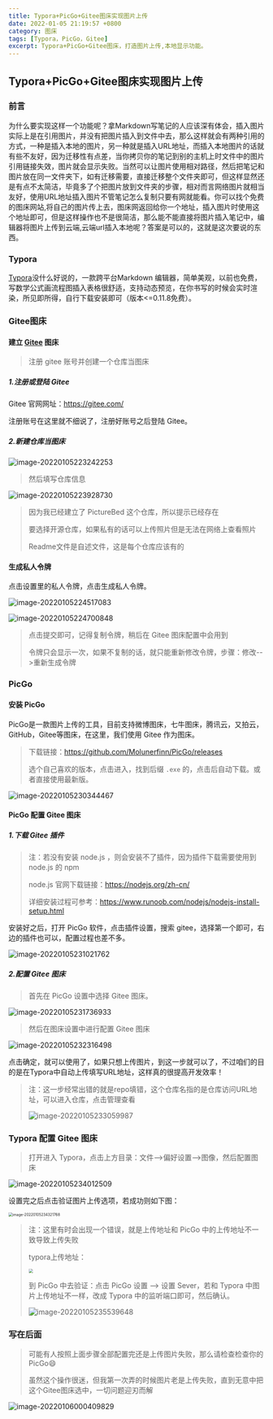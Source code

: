 ```yaml
---
title: Typora+PicGo+Gitee图床实现图片上传
date: 2022-01-05 21:19:57 +0800
category: 图床
tags: [Typora，PicGo，Gitee]
excerpt: Typora+PicGo+Gitee图床，打造图片上传,本地显示功能。
---
```




## Typora+PicGo+Gitee图床实现图片上传

### 前言

为什么要实现这样一个功能呢？拿Markdown写笔记的人应该深有体会，插入图片实际上是在引用图片，并没有把图片插入到文件中去，那么这样就会有两种引用的方式，一种是插入本地的图片，另一种就是插入URL地址，而插入本地图片的话就有些不友好，因为迁移性有点差，当你拷贝你的笔记到别的主机上时文件中的图片引用链接失效，图片就会显示失败。当然可以让图片使用相对路径，然后把笔记和图片放在同一文件夹下，如有迁移需要，直接迁移整个文件夹即可，但这样显然还是有点不太简洁，毕竟多了个把图片放到文件夹的步骤，相对而言网络图片就相当友好，使用URL地址插入图片不管笔记怎么复制只要有网就能看。你可以找个免费的图床网站,将自己的图片传上去，图床网返回给你一个地址，插入图片时使用这个地址即可，但是这样操作也不是很简洁，那么能不能直接将图片插入笔记中，编辑器将图片上传到云端,云端url插入本地呢？答案是可以的，这就是这次要说的东西。

### Typora

[Typora](https://typora.com.cn/ "点击链接前往中文官网")没什么好说的，一款跨平台Markdown 编辑器，简单美观，以前也免费，写数学公式画流程图插入表格很舒适，支持动态预览，在你书写的时候会实时渲染，所见即所得，自行下载安装即可（版本<=0.11.8免费）。

### Gitee图床

#### 建立 [Gitee](https://so.csdn.net/so/search?q=Gitee) 图床

> 注册 gitee 账号并创建一个仓库当图床

##### 1.注册或登陆 Gitee

Gitee 官网网址：https://gitee.com/

注册账号在这里就不细说了，注册好账号之后登陆 Gitee。

##### 2.新建仓库当图床

![image-20220105223242253](https://gitee.com/chonguang/picture-bed/raw/master/imgs-typora/202201052232063.png)

> 然后填写仓库信息

![image-20220105223928730](https://gitee.com/chonguang/picture-bed/raw/master/imgs-typora/202201052239809.png)

> 因为我已经建立了 PictureBed 这个仓库，所以提示已经存在
>
> 要选择开源仓库，如果私有的话可以上传照片但是无法在网络上查看照片
>
> Readme文件是自述文件，这是每个仓库应该有的

#### 生成私人令牌

点击设置里的私人令牌，点击生成私人令牌。

![image-20220105224517083](https://gitee.com/chonguang/picture-bed/raw/master/imgs-typora/202201052245173.png)

![image-20220105224700848](https://gitee.com/chonguang/picture-bed/raw/master/imgs-typora/202201052247904.png)

>点击提交即可，记得复制令牌，稍后在 Gitee 图床配置中会用到
>
>令牌只会显示一次，如果不复制的话，就只能重新修改令牌，步骤：修改-->重新生成令牌

### PicGo

#### 安装 PicGo

PicGo是一款图片上传的工具，目前支持微博图床，七牛图床，腾讯云，又拍云，GitHub，Gitee等图床，在这里，我们使用 Gitee 作为图床。

> 下载链接：<https://github.com/Molunerfinn/PicGo/releases>
>
> 选个自己喜欢的版本，点击进入，找到后缀 `.exe` 的，点击后自动下载。或者直接使用最新版。

![image-20220105230344467](https://gitee.com/chonguang/picture-bed/raw/master/imgs-typora/202201052303535.png)

#### PicGo 配置 Gitee 图床

##### 1.下载 Gitee 插件

> 注：若没有安装 node.js ，则会安装不了插件，因为插件下载需要使用到 node.js 的 npm
>
> node.js 官网下载链接：<https://nodejs.org/zh-cn/>
>
> 详细安装过程可参考：<https://www.runoob.com/nodejs/nodejs-install-setup.html>

安装好之后，打开 PicGo 软件，点击插件设置，搜索 gitee，选择第一个即可，右边的插件也可以，配置过程也差不多。

![image-20220105231021762](https://gitee.com/chonguang/picture-bed/raw/master/imgs-typora/202201052310837.png)

##### 2.配置 Gitee 图床

> 首先在 PicGo 设置中选择 Gitee 图床。

![image-20220105231736933](https://gitee.com/chonguang/picture-bed/raw/master/imgs-typora/202201052317000.png)

>然后在图床设置中进行配置 Gitee 图床

![image-20220105232316498](https://gitee.com/chonguang/picture-bed/raw/master/imgs-typora/202201052323563.png)

点击确定，就可以使用了，如果只想上传图片，到这一步就可以了，不过咱们的目的是在Typora中自动上传填写URL地址，这样真的很提高开发效率！

> 注：这一步经常出错的就是repo填错，这个仓库名指的是仓库访问URL地址，可以进入仓库，点击管理查看
>
> ![image-20220105233059987](https://gitee.com/chonguang/picture-bed/raw/master/imgs-typora/202201052331072.png)

### Typora 配置 Gitee 图床

>打开进入 Typora，点击上方目录：文件-->偏好设置-->图像，然后配置图床

![image-20220105234012509](https://gitee.com/chonguang/picture-bed/raw/master/imgs-typora/202201052340607.png)

设置完之后点击验证图片上传选项，若成功则如下图：

<img src="https://gitee.com/chonguang/picture-bed/raw/master/imgs-typora/202201052343819.png" alt="image-20220105234321768" style="zoom: 50%;" />

> 注：这里有时会出现一个错误，就是上传地址和 PicGo 中的上传地址不一致导致上传失败
>
> typora上传地址：
>
> <img src="https://gitee.com/chonguang/picture-bed/raw/master/imgs-typora/202201052352866.png" style="zoom:50%;" />
>
> 到 PicGo 中去验证：点击 PicGo 设置 --> 设置 Sever，若和 Typora 中图片上传地址不一样，改成 Typora 中的监听端口即可，然后确认。
>
> ![image-20220105235539648](https://gitee.com/chonguang/picture-bed/raw/master/imgs-typora/202201052355708.png)

### 写在后面

> 可能有人按照上面步骤全部配置完还是上传图片失败，那么请检查检查你的PicGo:smile:
>
> 虽然这个操作很迷，但我第一次弄的时候图片老是上传失败，直到无意中把这个Gitee图床选中，一切问题迎刃而解

![image-20220106000409829](https://gitee.com/chonguang/picture-bed/raw/master/imgs-typora/202201060004891.png)

